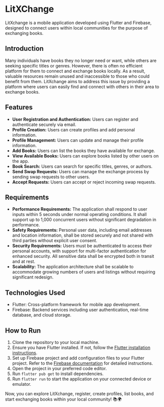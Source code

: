 # LitXChange

LitXchange is a mobile application developed using Flutter and Firebase, designed to connect users within local communities for the purpose of exchanging books. 

## Introduction

Many individuals have books they no longer need or want, while others are seeking specific titles or genres. However, there is often no efficient platform for them to connect and exchange books locally. As a result, valuable resources remain unused and inaccessible to those who could benefit from them. LitXchange aims to address this issue by providing a platform where users can easily find and connect with others in their area to exchange books.

## Features

- **User Registration and Authentication:** Users can register and authenticate securely via email.
- **Profile Creation:** Users can create profiles and add personal information.
- **Profile Management:** Users can update and manage their profile information.
- **Add Books:** Users can list the books they have available for exchange.
- **View Available Books:** Users can explore books listed by other users on the app.
- **Book Search:** Users can search for specific titles, genres, or authors.
- **Send Swap Requests:** Users can manage the exchange process by sending swap requests to other users.
- **Accept Requests:** Users can accept or reject incoming swap requests.

## Requirements

- **Performance Requirements:** The application shall respond to user inputs within 5 seconds under normal operating conditions. It shall support up to 1,000 concurrent users without significant degradation in performance.
- **Safety Requirements:** Personal user data, including email addresses and location information, shall be stored securely and not shared with third parties without explicit user consent.
- **Security Requirements:** Users must be authenticated to access their personal accounts, with support for multi-factor authentication for enhanced security. All sensitive data shall be encrypted both in transit and at rest.
- **Scalability:** The application architecture shall be scalable to accommodate growing numbers of users and listings without requiring significant redesign.

## Technologies Used

- Flutter: Cross-platform framework for mobile app development.
- Firebase: Backend services including user authentication, real-time database, and cloud storage.

## How to Run

1. Clone the repository to your local machine.
2. Ensure you have Flutter installed. If not, follow the [Flutter installation instructions](https://flutter.dev/docs/get-started/install).
3. Set up Firebase project and add configuration files to your Flutter project. Refer to the [Firebase documentation](https://firebase.google.com/docs/flutter/setup) for detailed instructions.
4. Open the project in your preferred code editor.
5. Run `flutter pub get` to install dependencies.
6. Run `flutter run` to start the application on your connected device or emulator.

Now, you can explore LitXchange, register, create profiles, list books, and start exchanging books within your local community! 📚🌍
